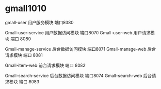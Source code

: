 # gmall1010

gmall-user  用户服务模块 端口8080

Gmall-user-service 用户数据访问模块 端口8070
Gmall-user-web     用户请求模块 端口 8080

Gmall-manage-service 后台数据访问模块 端口8071
Gmall-manage-web     后台请求模块 端口 8081

Gmall-item-web     前台请求模块 端口 8082

Gmall-search-service 后台数据访问模块 端口8074
Gmall-search-web     后台请求模块 端口 8083

